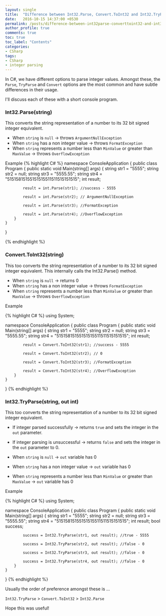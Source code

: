 ```yaml
---
layout: single
title:  "Difference between Int32.Parse, Convert.ToInt32 and Int32.TryParse"
date:   2016-10-15 14:37:00 +0530
permalink: /posts/difference-between-int32parse-converttoint32-and-int32tryparse/
author_profile: true
comments: true
toc: true
toc_label: "Contents"
categories: 
- CSharp
tags:
- CSharp
- integer parsing
---
```


In C#, we have different options to parse integer values. Amongst these, the `Parse`, `TryParse` and `Convert` options are the most common and have subtle differences in their usage.

I'll discuss each of these with a short console program.

### Int32.Parse(string)
This converts the string representation of a number to its 32 bit signed integer equivalent.

* When `string` is `null` -> throws `ArgumentNullException`
* When `string` has a non integer value -> throws `FormatException`
* When `string` represents a number less than `MinValue` or greater than `MaxValue` -> throws `OverflowException`

Example
{% highlight C# %}
namespace ConsoleApplication
{
    public class Program
    {
        public static void Main(string[] args)
        {
            string str1 = "5555";
            string str2 = null;
            string str3 = "5555.55";
            string str4 = "51515815155151515511511515151515"; 
            int result;

            result = int.Parse(str1); //success - 5555

            result = int.Parse(str2); // ArgumentNullException    

            result = int.Parse(str3); //FormatException    

            result = int.Parse(str4); //OverflowException 
        }
    }
}

{% endhighlight %}

### Convert.ToInt32(string)
This too converts the string representation of a number to its 32 bit signed integer equivalent.
This internally calls the Int32.Parse() method.

* When `string` is `null` -> returns 0
* When `string` has a non integer value -> throws `FormatException`
* When `string` represents a number less than `MinValue` or greater than `MaxValue` -> throws `OverflowException`

Example

{% highlight C# %}
using System;

namespace ConsoleApplication
{
    public class Program
    {
        public static void Main(string[] args)
        {
            string str1 = "5555";
            string str2 = null;
            string str3 = "5555.55";
            string str4 = "51515815155151515511511515151515"; 
            int result;

            result = Convert.ToInt32(str1); //success - 5555

            result = Convert.ToInt32(str2); // 0    

            result = Convert.ToInt32(str3); //FormatException    

            result = Convert.ToInt32(str4); //OverflowException 
        }
    }
}
{% endhighlight %}

### Int32.TryParse(string, out int)
This too converts the string representation of a number to its 32 bit signed integer equivalent.
* If integer parsed successfully -> returns `true` and sets the integer in the `out` parameter.  
* If integer parsing is unsuccessful -> returns `false` and sets the integer in the `out` parameter to 0.  

* When `string` is `null` -> `out` variable has 0
* When `string` has a non integer value -> `out` variable has 0
* When `string` represents a number less than `MinValue` or greater than `MaxValue` -> `out` variable has 0

Example

{% highlight C# %}
using System;

namespace ConsoleApplication
{
    public class Program
    {
        public static void Main(string[] args)
        {
            string str1 = "5555";
            string str2 = null;
            string str3 = "5555.55";
            string str4 = "51515815155151515511511515151515"; 
            int result;
            bool success;

            success = Int32.TryParse(str1, out result); //true - 5555

            success = Int32.TryParse(str2, out result); //false - 0    

            success = Int32.TryParse(str3, out result); //false - 0    

            success = Int32.TryParse(str4, out result); //false - 0 
        }
    }
}
{% endhighlight %}

Usually the order of preference amongst these is ...

`Int32.TryParse` > `Convert.ToInt32` > `Int32.Parse`

Hope this was useful!

